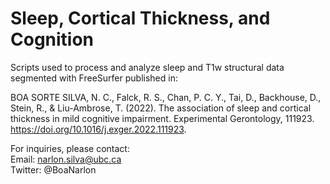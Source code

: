# Sleep, Cortical Thickness, and Cognition

Scripts used to process and analyze sleep and T1w structural data segmented with FreeSurfer published in: 

BOA SORTE SILVA, N. C., Falck, R. S., Chan, P. C. Y., Tai, D., Backhouse, D., Stein, R., & Liu-Ambrose, T. (2022). The association of sleep and cortical thickness in mild cognitive impairment. Experimental Gerontology, 111923. https://doi.org/10.1016/j.exger.2022.111923.  

For inquiries, please contact:  
Email: narlon.silva@ubc.ca  
Twitter: @BoaNarlon 
